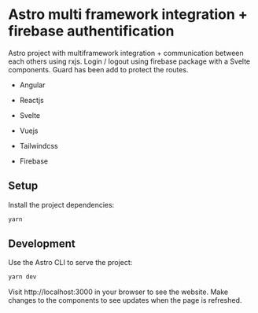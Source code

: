 # Astro multi framework integration + firebase authentification

Astro project with multiframework integration + communication between each others using rxjs.
Login / logout using firebase package with a Svelte components. Guard has been add to protect the routes.
- Angular
- Reactjs
- Svelte
- Vuejs

- Tailwindcss
- Firebase


## Setup

Install the project dependencies:

```sh
yarn
```

## Development

Use the Astro CLI to serve the project:

```sh
yarn dev
```

Visit http://localhost:3000 in your browser to see the website. Make changes to the components to see updates when the page is refreshed.
